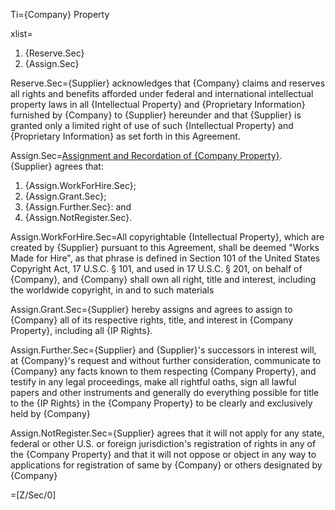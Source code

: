 Ti={Company} Property

xlist=<ol><li>{Reserve.Sec}</li><li>{Assign.Sec}</li></ol>

Reserve.Sec={Supplier} acknowledges that {Company} claims and reserves all rights and benefits afforded under federal and international intellectual property laws in all {Intellectual Property} and {Proprietary Information} furnished by {Company} to {Supplier} hereunder and that {Supplier} is granted only a limited right of use of such {Intellectual Property} and {Proprietary Information} as set forth in this Agreement.

Assign.Sec=<u>Assignment and Recordation of {Company Property}</u>.&nbsp; {Supplier} agrees that: <ol><li>{Assign.WorkForHire.Sec};</li><li>{Assign.Grant.Sec};</li><li>{Assign.Further.Sec}: and</li><li>{Assign.NotRegister.Sec}.</li></ol>

Assign.WorkForHire.Sec=All copyrightable {Intellectual Property}, which are created by {Supplier} pursuant to this Agreement, shall be deemed "Works Made for Hire", as that phrase is defined in Section 101 of the United States Copyright Act, 17 U.S.C. &sect; 101, and used in 17 U.S.C. &sect; 201, on behalf of {Company}, and {Company} shall own all right, title and interest, including the worldwide copyright, in and to such materials

Assign.Grant.Sec={Supplier} hereby assigns and agrees to assign to {Company} all of its respective rights, title, and interest in {Company Property}, including all {IP Rights}.

Assign.Further.Sec={Supplier} and {Supplier}'s successors in interest will, at {Company}'s request and without further consideration, communicate to {Company} any facts known to them respecting {Company Property}, and testify in any legal proceedings, make all rightful oaths, sign all lawful papers and other instruments and generally do everything possible for title to the {IP Rights} in the {Company Property} to be clearly and exclusively held by {Company}

Assign.NotRegister.Sec={Supplier} agrees that it will not apply for any state, federal or other U.S. or foreign jurisdiction's registration of rights in any of the {Company Property} and that it will not oppose or object in any way to applications for registration of same by {Company} or others designated by {Company}

=[Z/Sec/0]
